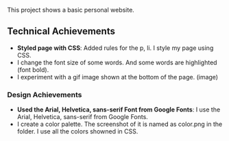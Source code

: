 This project shows a basic personal website.

## Technical Achievements
- **Styled page with CSS**: Added rules for the p, li. I style my page using CSS. 
- I change the font size of some words. And some words are highlighted (font bold). 
- I experiment with a gif image shown at the bottom of the page. (image)

### Design Achievements
- **Used the Arial, Helvetica, sans-serif Font from Google Fonts**: I use the Arial, Helvetica, sans-serif from Google Fonts.
- I create a color palette. The screenshot of it is named as color.png in the folder. I use all the colors showned in CSS.